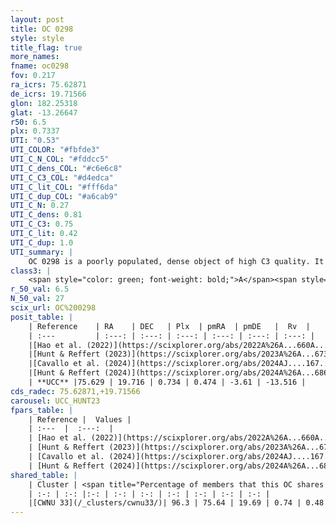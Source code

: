 ```yaml
---
layout: post
title: OC 0298
style: style
title_flag: true
more_names: 
fname: oc0298
fov: 0.217
ra_icrs: 75.62871
de_icrs: 19.71566
glon: 182.25318
glat: -13.26647
r50: 6.5
plx: 0.7337
UTI: "0.53"
UTI_COLOR: "#fbfde3"
UTI_C_N_COL: "#fddcc5"
UTI_C_dens_COL: "#c6e6c8"
UTI_C_C3_COL: "#d4edca"
UTI_C_lit_COL: "#fff6da"
UTI_C_dup_COL: "#a6cab9"
UTI_C_N: 0.27
UTI_C_dens: 0.81
UTI_C_C3: 0.75
UTI_C_lit: 0.42
UTI_C_dup: 1.0
UTI_summary: |
    OC 0298 is a poorly populated, dense object of high C3 quality. It was recently reported in the literature. This object shares a large percentage of members with a later reported entry.
class3: |
    <span style="color: green; font-weight: bold;">A</span><span style="color: #FFC300; font-weight: bold;">B</span>
r_50_val: 6.5
N_50_val: 27
scix_url: OC%200298
posit_table: |
    | Reference    | RA    | DEC   | Plx  | pmRA  | pmDE   |  Rv  |
    | :---         | :---: | :---: | :---: | :---: | :---: | :---: |
    |[Hao et al. (2022)](https://scixplorer.org/abs/2022A%26A...660A...4H) | 75.664 | 19.731 | 0.738 | 0.47 | -3.61 | -- |
    |[Hunt & Reffert (2023)](https://scixplorer.org/abs/2023A%26A...673A.114H) | 75.612 | 19.69 | 0.729 | 0.47 | -3.604 | -15.049 |
    |[Cavallo et al. (2024)](https://scixplorer.org/abs/2024AJ....167...12C) | 75.646 | 19.72 | 0.738 | -- | -- | -- |
    |[Hunt & Reffert (2024)](https://scixplorer.org/abs/2024A%26A...686A..42H) | 75.612 | 19.69 | 0.729 | 0.47 | -3.604 | -15.049 |
    | **UCC** |75.629 | 19.716 | 0.734 | 0.474 | -3.61 | -13.516 | 
cds_radec: 75.62871,+19.71566
carousel: UCC_HUNT23
fpars_table: |
    | Reference |  Values |
    | :---  |  :---:  |
    | [Hao et al. (2022)](https://scixplorer.org/abs/2022A%26A...660A...4H) | `AG=1.92, age=8.6, Z=0.026` |
    | [Hunt & Reffert (2023)](https://scixplorer.org/abs/2023A%26A...673A.114H) | `AV50=1.794, diffAV50=0.733, MOD50=10.54, logAge50=8.338` |
    | [Cavallo et al. (2024)](https://scixplorer.org/abs/2024AJ....167...12C) | `AV50=1.66, dMod50=10.84, logAge50=8.54, [Fe/H]50=0.41` |
    | [Hunt & Reffert (2024)](https://scixplorer.org/abs/2024A%26A...686A..42H) | `MassJ=158.847` |
shared_table: |
    | Cluster | <span title="Percentage of members that this OC shares with the ones listed">%</span>   | RA   | DEC   | Plx   | pmRA  | pmDE  | Rv | UTI |
    | :-: | :-: |:-: | :-: | :-: | :-: | :-: | :-: | :-: |
    |[CWNU 33](/_clusters/cwnu33/)| 96.3 | 75.64 | 19.69 | 0.74 | 0.48 | -3.61 | -13.52 |0.03 |
---
```

